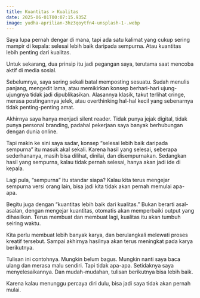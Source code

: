 ```yaml
---
title: Kuantitas > Kualitas
date: 2025-06-01T00:07:15.935Z
image: yudha-aprilian-3hz3qoytfn4-unsplash-1-.webp
---
```

<!--StartFragment-->

Saya lupa pernah dengar di mana, tapi ada satu kalimat yang cukup sering mampir di kepala: selesai lebih baik daripada sempurna. Atau kuantitas lebih penting dari kualitas.

Untuk sekarang, dua prinsip itu jadi pegangan saya, terutama saat mencoba aktif di media sosial.

Sebelumnya, saya sering sekali batal memposting sesuatu. Sudah menulis panjang, mengedit lama, atau memikirkan konsep berhari-hari ujung-ujungnya tidak jadi dipublikasikan. Alasannya klasik, takut terlihat cringe, merasa postingannya jelek, atau overthinking hal-hal kecil yang sebenarnya tidak penting-penting amat.

Akhirnya saya hanya menjadi silent reader. Tidak punya jejak digital, tidak punya personal branding, padahal pekerjaan saya banyak berhubungan dengan dunia online.

Tapi makin ke sini saya sadar, konsep “selesai lebih baik daripada sempurna” itu masuk akal sekali. Karena hasil yang selesai, seberapa sederhananya, masih bisa dilihat, dinilai, dan disempurnakan. Sedangkan hasil yang sempurna, kalau tidak pernah selesai, hanya akan jadi ide di kepala.

Lagi pula, “sempurna” itu standar siapa? Kalau kita terus mengejar sempurna versi orang lain, bisa jadi kita tidak akan pernah memulai apa-apa.

Begitu juga dengan “kuantitas lebih baik dari kualitas.” Bukan berarti asal-asalan, dengan mengejar kuantitas, otomatis akan memperbaiki output yang dihasilkan. Terus membuat dan membuat lagi, kualitas itu akan tumbuh seiring waktu.

Kita perlu membuat lebih banyak karya, dan berulangkali melewati proses kreatif tersebut. Sampai akhirnya hasilnya akan terus meningkat pada karya berikutnya.

Tulisan ini contohnya. Mungkin belum bagus. Mungkin nanti saya baca ulang dan merasa malu sendiri. Tapi tidak apa-apa. Setidaknya saya menyelesaikannya. Dan mudah-mudahan, tulisan berikutnya bisa lebih baik.

Karena kalau menunggu percaya diri dulu, bisa jadi saya tidak akan pernah mulai.

<!--EndFragment-->